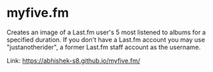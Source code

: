 # myfive.fm
Creates an image of a Last.fm user's 5 most listened to albums for a specified duration. If you don't have a Last.fm account you may use "justanotherider", a former Last.fm staff account as the username. 

Link: https://abhishek-s8.github.io/myfive.fm/


